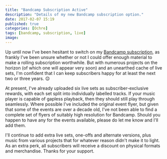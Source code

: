 ```yaml
---
title: "Bandcamp Subscription Active"
description: "Details of my new Bandcamp subscription option."
date: 2017-02-07 15:19
published: true
categories: [Ochre]
tags: [bandcamp, subscription, live]
image:
---
```

Up until now I've been hesitant to switch on my [Bandcamp subscription](https://ochre.bandcamp.com/subscribe), as frankly I've been unsure whether or not I could offer enough material to make a rolling subscription worthwhile. But with numerous projects on the horizon (of which one will appear very soon) and an unearthed cache of live sets, I'm confident that I can keep subscribers happy for at least the next two or three years. :relieved:

At present, I've already uploaded six live sets as subscriber-exclusive rewards, with each set split into individually labelled tracks. If your music player is capable of gapless playback, then they should still play through seamlessly. Where possible I've included the original event flyer, but given that some of the events are over a decade old, I've not been able to find a complete set of flyers of suitably high resolution for Bandcamp. Should you happen to have any for the events available, please do let me know and I'll add them.

I'll continue to add extra live sets, one-offs and alternate versions, plus music from various projects that for whatever reason didn't make it to light. As an extra perk, all subscribers will receive a discount on physical formats and merchandise. Thanks for your support.
